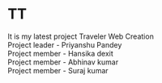 # TT
It is my latest project Traveler Web Creation<br>
Project leader - Priyanshu Pandey<br>
Project member - Hansika dexit<br>
Project member - Abhinav kumar<br>
Project member - Suraj kumar<br>
